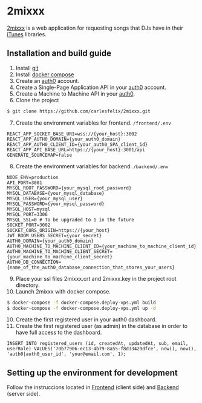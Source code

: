 # 2mixxx
[2mixxx](https://2mixxx.com) is a web application for requesting songs that DJs have in their [iTunes](https://www.apple.com/es/itunes/download/index.html) libraries.

## Installation and build guide

1. Install [git](https://git-scm.com/downloads)
2. Install [docker compose](https://docs.docker.com/compose/install)
3. Create an [auth0](https://auth0.com/) account.
4. Create a Single-Page Application API in your [auth0](https://auth0.com/) account.
5. Create a Machine to Machine API in your [auth0](https://auth0.com/).
6. Clone the project
```sh
$ git clone https://github.com/carlesfelix/2mixxx.git
```
7. Create the environment variables for frontend. `/frontend/.env`
```
REACT_APP_SOCKET_BASE_URI=wss://{your_host}:3002
REACT_APP_AUTH0_DOMAIN={your_auth0_domain}
REACT_APP_AUTH0_CLIENT_ID={your_auth0_SPA_client_id}
REACT_APP_API_BASE_URL=https://{your_host}:3001/api
GENERATE_SOURCEMAP=false
```
8. Create the environment variables for backend. `/backend/.env`
```
NODE_ENV=production
API_PORT=3001
MYSQL_ROOT_PASSWORD={your_mysql_root_password}
MYSQL_DATABASE={your_mysql_database}
MYSQL_USER={your_mysql_user}
MYSQL_PASSWORD={your_mysql_password}
MYSQL_HOST=mysql
MYSQL_PORT=3306
MYSQL_SSL=0 # To be upgraded to 1 in the future
SOCKET_PORT=3002
SOCKET_CORS_ORIGIN=https://{your_host}
JWT_ROOM_USERS_SECRET={your_secret}
AUTH0_DOMAIN={your_auth0_domain}
AUTH0_MACHINE_TO_MACHINE_CLIENT_ID={your_machine_to_machine_client_id}
AUTH0_MACHINE_TO_MACHINE_CLIENT_SECRET={your_machine_to_machine_client_secret}
AUTH0_DB_CONNECTION={name_of_the_auth0_database_connection_that_stores_your_users}
```
9.  Place your ssl files 2mixxx.crt and 2mixxx.key in the project root directory.
10. Launch 2mixxx with docker compose.
```sh
$ docker-compose -f docker-compose.deploy-vps.yml build
$ docker-compose -f docker-compose.deploy-vps.yml up -d
```
10.  Create the first registered user in your auth0 dashboard.
11.  Create the first registered user (as admin) in the database in order to have full access to the dashboard.
```
INSERT INTO registered_users (id, createdAt, updatedAt, sub, email, userRole) VALUES('70b77906-ec13-4b79-8a55-f8d33429dfce', now(), now(), 'auth0|auth0_user_id', 'your@email.com', 1);
```

## Setting up the environment for development

Follow the instruccions located in [Frontend](https://github.com/carlesfelix/2mixxx/tree/main/frontend) (client side) and [Backend](https://github.com/carlesfelix/2mixxx/tree/main/backend) (server side).
